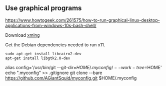## Use graphical programs
https://www.howtogeek.com/261575/how-to-run-graphical-linux-desktop-applications-from-windows-10s-bash-shell/

Download [xming](https://sourceforge.net/projects/xming/)

Get the Debian dependencies needed to run x11.
```
sudo apt-get install libcairo2-dev
apt-get install libgtk2.0-dev
```


alias config='/usr/bin/git --git-dir=$HOME/.myconfig/ --work-tree=$HOME'
echo ".myconfig" >> .gitignore
git clone --bare https://github.com/AGiantSquid/myconfig.git $HOME/.myconfig